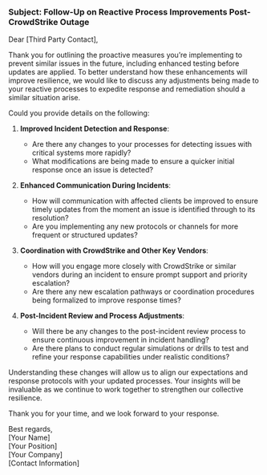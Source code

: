 ### Subject: Follow-Up on Reactive Process Improvements Post-CrowdStrike Outage

Dear [Third Party Contact],

Thank you for outlining the proactive measures you’re implementing to prevent similar issues in the future, including enhanced testing before updates are applied. To better understand how these enhancements will improve resilience, we would like to discuss any adjustments being made to your reactive processes to expedite response and remediation should a similar situation arise.

Could you provide details on the following:

1. **Improved Incident Detection and Response**:  
   - Are there any changes to your processes for detecting issues with critical systems more rapidly?
   - What modifications are being made to ensure a quicker initial response once an issue is detected?

2. **Enhanced Communication During Incidents**:  
   - How will communication with affected clients be improved to ensure timely updates from the moment an issue is identified through to its resolution?
   - Are you implementing any new protocols or channels for more frequent or structured updates?

3. **Coordination with CrowdStrike and Other Key Vendors**:  
   - How will you engage more closely with CrowdStrike or similar vendors during an incident to ensure prompt support and priority escalation?
   - Are there any new escalation pathways or coordination procedures being formalized to improve response times?

4. **Post-Incident Review and Process Adjustments**:  
   - Will there be any changes to the post-incident review process to ensure continuous improvement in incident handling?
   - Are there plans to conduct regular simulations or drills to test and refine your response capabilities under realistic conditions?

Understanding these changes will allow us to align our expectations and response protocols with your updated processes. Your insights will be invaluable as we continue to work together to strengthen our collective resilience.

Thank you for your time, and we look forward to your response.

Best regards,  
[Your Name]  
[Your Position]  
[Your Company]  
[Contact Information]

